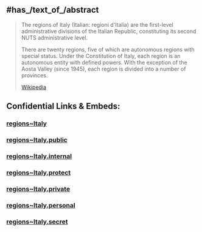 
## #has_/text_of_/abstract 

> The regions of Italy (Italian: regioni d'Italia) 
> are the first-level administrative divisions of the Italian Republic, 
> constituting its second NUTS administrative level. 
> 
> There are twenty regions, five of which are autonomous regions with special status. 
> Under the Constitution of Italy, each region is an autonomous entity with defined powers. 
> With the exception of the Aosta Valley (since 1945), 
> each region is divided into a number of provinces.
>
> [Wikipedia](https://en.wikipedia.org/wiki/Regions%20of%20Italy)


## Confidential Links & Embeds: 

### [regions~Italy](/_Standards/Earth/Continent/Europe/Europe~South/Italy/regions~Italy.md) 

### [regions~Italy.public](/_public/Earth/Continent/Europe/Europe~South/Italy/regions~Italy.public.md) 

### [regions~Italy.internal](/_internal/Earth/Continent/Europe/Europe~South/Italy/regions~Italy.internal.md) 

### [regions~Italy.protect](/_protect/Earth/Continent/Europe/Europe~South/Italy/regions~Italy.protect.md) 

### [regions~Italy.private](/_private/Earth/Continent/Europe/Europe~South/Italy/regions~Italy.private.md) 

### [regions~Italy.personal](/_personal/Earth/Continent/Europe/Europe~South/Italy/regions~Italy.personal.md) 

### [regions~Italy.secret](/_secret/Earth/Continent/Europe/Europe~South/Italy/regions~Italy.secret.md)

